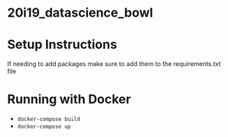 # 20i19_datascience_bowl


Setup Instructions
==================

If needing to add packages make sure to add them to the requirements.txt file



Running with Docker
===================

- ``docker-compose build``
- ``docker-compose up``

